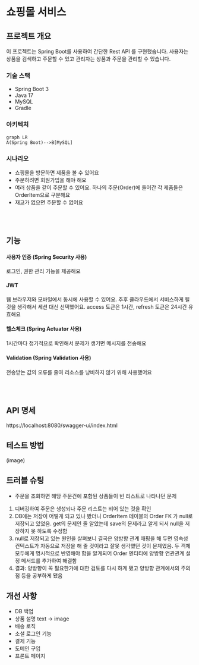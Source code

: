 # 쇼핑몰 서비스

## 프로젝트 개요

이 프로젝트는 Spring Boot를 사용하여 간단한 Rest API 를 구현했습니다. 사용자는 상품을 검색하고 주문할 수 있고 관리자는 상품과 주문을 관리할 수 있습니다.

### 기술 스택

* Spring Boot 3
* Java 17
* MySQL
* Gradle

### 아키텍처

```mermaid
graph LR
A(Spring Boot)-->B[MySQL]
```

### 시나리오

* 쇼핑몰을 방문하면 제품을 볼 수 있어요
* 주문하려면 회원가입을 해야 해요
* 여러 상품을 같이 주문할 수 있어요. 하나의 주문(Order)에 들어간 각 제품들은 OrderItem으로 구분해요
* 재고가 없으면 주문할 수 없어요

<br>
<br>

## 기능

#### 사용자 인증 (Spring Security 사용)
로그인, 권한 관리 기능을 제공해요

#### JWT
웹 브라우저와 모바일에서 동시에 사용할 수 있어요. 추후 클라우드에서 서비스하게 될 것을 생각해서 세션 대신 선택했어요. 
access 토큰은 1시간, refresh 토큰은 24시간 유효해요

#### 헬스체크 (Spring Actuator 사용)
1시간마다 정기적으로 확인해서 문제가 생기면 메시지를 전송해요

#### Validation (Spring Validation 사용)
전송받는 값의 오류를 줄여 리소스를 낭비하지 않기 위해 사용했어요

  
<br>
<br>

## API 명세
https://localhost:8080/swagger-ui/index.html

## 테스트 방법
(image)

## 트러블 슈팅
* 주문을 조회하면 해당 주문건에 포함된 상품들이 빈 리스트로 나타나던 문제
1. 디버깅하여 주문은 생성되나 주문 리스트는 비어 있는 것을 확인
2. DB에는 저장이 어떻게 되고 있나 봤더니 OrderItem 테이블의 Order FK 가 null로 저장되고 있었음. get의 문제인 줄 알았는데 save의 문제라고 알게 되서 null을 저장하지 못 하도록 수정함
3. null로 저장되고 있는 원인을 살펴보니 결국은 양방향 관계 매핑을 해 두면 영속성 컨텍스트가 자동으로 저장을 해 줄 것이라고 잘못 생각했던 것이 문제였음. 두 객체 모두에게 명시적으로 반영해야 함을 알게되어 Order 엔티티에 양방향 연관관계 설정 메서드를 추가하여 해결함
4. 결과: 양방향이 꼭 필요한가에 대한 검토를 다시 하게 됐고 양방향 관계에서의 주의점 등을 공부하게 됐음



## 개선 사항
* DB 백업
* 상품 설명 text -> image
* 배송 로직
* 소셜 로그인 기능
* 결제 기능
* 도메인 구입
* 프론트 페이지
